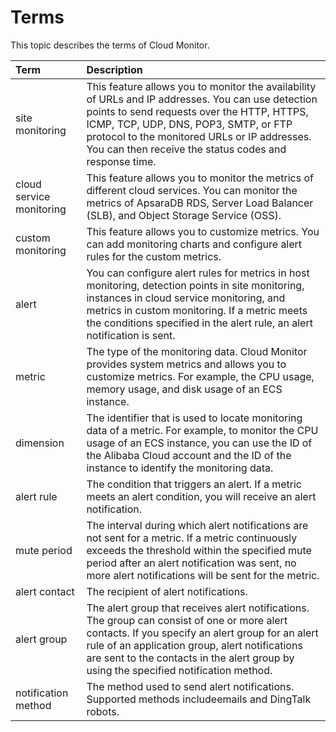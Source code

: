 # Terms

This topic describes the terms of Cloud Monitor.

|Term|Description|
|:---|:----------|
|site monitoring|This feature allows you to monitor the availability of URLs and IP addresses. You can use detection points to send requests over the HTTP, HTTPS, ICMP, TCP, UDP, DNS, POP3, SMTP, or FTP protocol to the monitored URLs or IP addresses. You can then receive the status codes and response time.|
|cloud service monitoring|This feature allows you to monitor the metrics of different cloud services. You can monitor the metrics of ApsaraDB RDS, Server Load Balancer \(SLB\), and Object Storage Service \(OSS\).|
|custom monitoring|This feature allows you to customize metrics. You can add monitoring charts and configure alert rules for the custom metrics.|
|alert|You can configure alert rules for metrics in host monitoring, detection points in site monitoring, instances in cloud service monitoring, and metrics in custom monitoring. If a metric meets the conditions specified in the alert rule, an alert notification is sent.|
|metric|The type of the monitoring data. Cloud Monitor provides system metrics and allows you to customize metrics. For example, the CPU usage, memory usage, and disk usage of an ECS instance.|
|dimension|The identifier that is used to locate monitoring data of a metric. For example, to monitor the CPU usage of an ECS instance, you can use the ID of the Alibaba Cloud account and the ID of the instance to identify the monitoring data.|
|alert rule|The condition that triggers an alert. If a metric meets an alert condition, you will receive an alert notification.|
|mute period|The interval during which alert notifications are not sent for a metric. If a metric continuously exceeds the threshold within the specified mute period after an alert notification was sent, no more alert notifications will be sent for the metric.|
|alert contact|The recipient of alert notifications.|
|alert group|The alert group that receives alert notifications. The group can consist of one or more alert contacts. If you specify an alert group for an alert rule of an application group, alert notifications are sent to the contacts in the alert group by using the specified notification method.|
|notification method|The method used to send alert notifications. Supported methods includeemails and DingTalk robots.|

